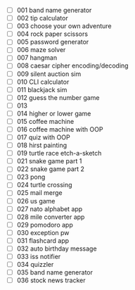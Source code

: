 - [ ] 001 band name generator
- [ ] 002 tip calculator
- [ ] 003 choose your own adventure
- [ ] 004 rock paper scissors
- [ ] 005 password generator
- [ ] 006 maze solver
- [ ] 007 hangman
- [ ] 008 caesar cipher encoding/decoding
- [ ] 009 silent auction sim
- [ ] 010 CLI calculator
- [ ] 011 blackjack sim
- [ ] 012 guess the number game
- [ ] 013 
- [ ] 014 higher or lower game
- [ ] 015 coffee machine
- [ ] 016 coffee machine with OOP
- [ ] 017 quiz with OOP
- [ ] 018 hirst painting
- [ ] 019 turtle race etch-a-sketch
- [ ] 021 snake game part 1
- [ ] 022 snake game part 2
- [ ] 023 pong
- [ ] 024 turtle crossing
- [ ] 025 mail merge
- [ ] 026 us game
- [ ] 027 nato alphabet app
- [ ] 028 mile converter app
- [ ] 029 pomodoro app
- [ ] 030 exception pw
- [ ] 031 flashcard app
- [ ] 032 auto birthday message
- [ ] 033 iss notifier
- [ ] 034 quizzler
- [ ] 035 band name generator
- [ ] 036 stock news tracker